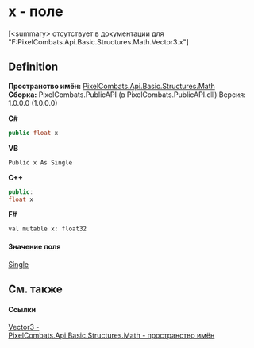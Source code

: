 # x - поле


\[&lt;summary&gt; отсутствует в документации для "F:PixelCombats.Api.Basic.Structures.Math.Vector3.x"\]



## Definition
**Пространство имён:** <a href="9a3afb53-d505-325f-0368-fcd870e41d3f">PixelCombats.Api.Basic.Structures.Math</a>  
**Сборка:** PixelCombats.PublicAPI (в PixelCombats.PublicAPI.dll) Версия: 1.0.0.0 (1.0.0.0)

**C#**
``` C#
public float x
```
**VB**
``` VB
Public x As Single
```
**C++**
``` C++
public:
float x
```
**F#**
``` F#
val mutable x: float32
```



#### Значение поля
<a href="https://learn.microsoft.com/dotnet/api/system.single" target="_blank" rel="noopener noreferrer">Single</a>

## См. также


#### Ссылки
<a href="7776e65d-9a2f-f15f-1c2a-0008e4e38cf7">Vector3 - </a>  
<a href="9a3afb53-d505-325f-0368-fcd870e41d3f">PixelCombats.Api.Basic.Structures.Math - пространство имён</a>  
